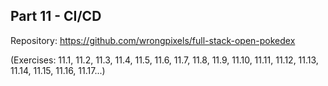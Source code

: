 ## Part 11 - CI/CD

Repository: https://github.com/wrongpixels/full-stack-open-pokedex

(Exercises: 11.1, 11.2, 11.3, 11.4, 11.5, 11.6, 11.7, 11.8, 11.9, 11.10, 11.11, 11.12, 11.13, 11.14, 11.15, 11.16, 11.17...)
